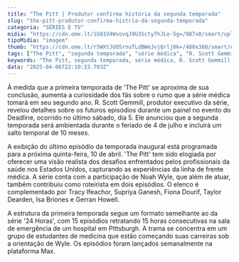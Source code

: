 ```yaml
---
title: "The Pitt | Produtor confirma história da segunda temporada"
slug: "the-pitt-produtor-confirma-histria-da-segunda-temporada"
categoria: "SÉRIES E TV"
midia: "https://cdn.ome.lt/1G81V4WsovqJ9U3Scty7hJLe-5g=/987x0/smart/uploads/conteudo/fotos/thepittvariante.jpg"
tipoMidia: "imagem"
thumb: "https://cdn.ome.lt/rSWXtJUOSrnuTLdBWeJvjQrlj0k=/480x360/smart/extras/conteudos/thepittvariante.jpg"
tags: ["The Pitt", "segunda temporada", "série médica", "R. Scott Gemmill", "Noah Wyle", "feriado de 4 de julho", "salto temporal", "plataforma Max"]
keywords: "The Pitt, segunda temporada, série médica, R. Scott Gemmill, Noah Wyle, feriado de 4 de julho, salto temporal, plataforma Max"
data: "2025-04-06T22:10:33.703Z"
---
```


À medida que a primeira temporada de 'The Pitt' se aproxima de sua conclusão, aumenta a curiosidade dos fãs sobre o rumo que a série médica tomará em seu segundo ano. R. Scott Gemmill, produtor executivo da série, revelou detalhes sobre os futuros episódios durante um painel no evento do Deadline, ocorrido no último sábado, dia 5. Ele anunciou que a segunda temporada será ambientada durante o feriado de 4 de julho e incluirá um salto temporal de 10 meses.

A exibição do último episódio da temporada inaugural está programada para a próxima quinta-feira, 10 de abril. 'The Pitt' tem sido elogiada por oferecer uma visão realista dos desafios enfrentados pelos profissionais da saúde nos Estados Unidos, capturando as experiências da linha de frente médica. A série conta com a participação de Noah Wyle, que além de atuar, também contribuiu como roteirista em dois episódios. O elenco é complementado por Tracy Ifeachor, Supriya Ganesh, Fiona Dourif, Taylor Dearden, Isa Briones e Gerran Howell.

A estrutura da primeira temporada segue um formato semelhante ao da série '24 Horas', com 15 episódios retratando 15 horas consecutivas na sala de emergência de um hospital em Pittsburgh. A trama se concentra em um grupo de estudantes de medicina que estão começando suas carreiras sob a orientação de Wyle. Os episódios foram lançados semanalmente na plataforma Max.